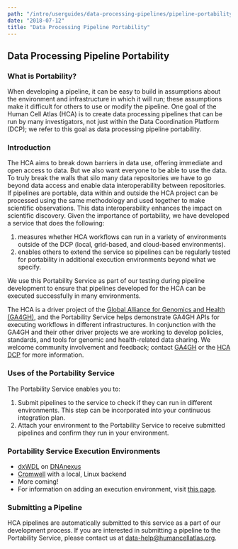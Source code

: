 ```yaml
---
path: "/intro/userguides/data-processing-pipelines/pipeline-portability"
date: "2018-07-12"
title: "Data Processing Pipeline Portability"
---
```


## Data Processing Pipeline Portability

### What is Portability?

When developing a pipeline, it can be easy to build in assumptions about the environment and infrastructure in which it will run; these assumptions make it difficult for others to use or modify the pipeline. One goal of the Human Cell Atlas (HCA) is to create data processing pipelines that can be run by many investigators, not just within the Data Coordination Platform (DCP); we refer to this goal as data processing pipeline portability.

### Introduction

The HCA aims to break down barriers in data use, offering immediate and open access to data. But we also want everyone to be able to use the data. To truly break the walls that silo many data repositories we have to go beyond data access and enable data interoperability between repositories. If pipelines are portable, data within and outside the HCA project can be processed using the same methodology and used together to make scientific observations. This data interoperability enhances the impact on scientific discovery.  Given the importance of portability, we have developed a service that does the following:

1. measures whether HCA workflows can run in a variety of environments outside of the DCP (local, grid-based, and cloud-based environments). 
2. enables others to extend the service so pipelines can be regularly tested for portability in additional execution environments beyond what we specify. 

We use this Portability Service as part of our testing during pipeline development to ensure that pipelines developed for the HCA can be executed successfully in many environments.

The HCA is a driver project of the [Global Alliance for Genomics and Health (GA4GH)](https://www.ga4gh.org/), and the Portability Service helps demonstrate GA4GH APIs for executing workflows in different infrastructures. In conjunction with the GA4GH and their other driver projects we are working to develop policies, standards, and tools for genomic and health-related data sharing. We welcome community involvement and feedback; contact [GA4GH](https://www.ga4gh.org/) or the [HCA DCP](mailto:data-help@humancellatlas.org) for more information.

### Uses of the Portability Service

The Portability Service enables you to:
1. Submit pipelines to the service to check if they can run in different environments. This step can be incorporated into your continuous integration plan.
2. Attach your environment to the Portability Service to receive submitted pipelines and confirm they run in your environment.

### Portability Service Execution Environments
* [dxWDL](https://github.com/dnanexus/dxWDL) on [DNAnexus](https://www.dnanexus.com/)
* [Cromwell](https://github.com/broadinstitute/cromwell) with a local, Linux backend
* More coming!
* For information on adding an execution environment, visit [this page](/intro/development-guides/pipeline-processing-development-guides/adding-an-environment-to-the-portability-service).

### Submitting a Pipeline

HCA pipelines are automatically submitted to this service as a part of our development process. If you are interested in submitting a pipeline to the Portability Service, please contact us at data-help@humancellatlas.org.
